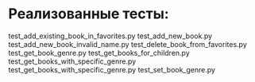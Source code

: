 # Реализованные тесты:

test_add_existing_book_in_favorites.py
test_add_new_book.py
test_add_new_book_invalid_name.py
test_delete_book_from_favorites.py
test_get_book_genre.py
test_get_books_for_children.py
test_get_books_with_specific_genre.py
test_get_books_with_specific_genre.py
test_set_book_genre.py
